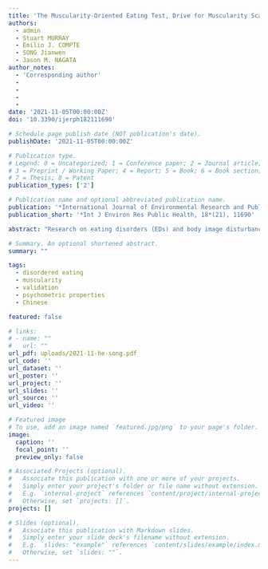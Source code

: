 ```yaml
---
title: 'The Muscularity-Oriented Eating Test, Drive for Muscularity Scale, and Muscle Dysmorphic Disorder Inventory among Chinese Men: Confirmatory Factor Analyses'
authors:
  - admin
  - Stuart MURRAY
  - Emilio J. COMPTE
  - SONG Jianwen
  - Jason M. NAGATA
author_notes:
  - 'Corresponding author'
  - 
  - 
  - 
  - 
date: '2021-11-05T00:00:00Z'
doi: '10.3390/ijerph182111690'

# Schedule page publish date (NOT publication's date).
publishDate: '2021-11-05T00:00:00Z'

# Publication type.
# Legend: 0 = Uncategorized; 1 = Conference paper; 2 = Journal article;
# 3 = Preprint / Working Paper; 4 = Report; 5 = Book; 6 = Book section;
# 7 = Thesis; 8 = Patent
publication_types: ['2']

# Publication name and optional abbreviated publication name.
publication: '*International Journal of Environmental Research and Public Health, 18*(21), 11690'
publication_short: '*Int J Environ Res Public Health, 18*(21), 11690'

abstract: "Research on eating disorders (EDs) and body image disturbances has focused mostly on females from Western countries, and little is known about EDs in male populations in China, which is partially due to the lack of validated assessment measures. The current work aims to translate the Muscularity-Oriented Eating Test (MOET), Drive for Muscularity Scale (DMS) and Muscle Dysmorphic Disorder Inventory (MDDI) into Chinese and examine their psychometric properties. The factor structures, reliability and validity of the translated scales were examined with two samples: male university students (*n* = 295, M<SUB>age</SUB> = 18.92 years) and general adult men (*n* = 406, M<SUB>age</SUB> = 28.53 years). With confirmatory factor analyses, the original factor structures are replicated for the MOET, DMS and MDDI. The results also support the adequate internal consistency for both samples. Strong evidence of convergent and incremental validity for the three measures is also found in both samples. Overall, the three measures prove to be good instruments for use among Chinese male university students and general adult men."

# Summary. An optional shortened abstract.
summary: ""

tags:
  - disordered eating
  - muscularity
  - validation
  - psychometric properties
  - Chinese

featured: false

# links:
# - name: ""
#   url: ""
url_pdf: uploads/2021-11-he-song.pdf
url_code: ''
url_dataset: ''
url_poster: ''
url_project: ''
url_slides: ''
url_source: ''
url_video: ''

# Featured image
# To use, add an image named `featured.jpg/png` to your page's folder.
image:
  caption: ''
  focal_point: ''
  preview_only: false

# Associated Projects (optional).
#   Associate this publication with one or more of your projects.
#   Simply enter your project's folder or file name without extension.
#   E.g. `internal-project` references `content/project/internal-project/index.md`.
#   Otherwise, set `projects: []`.
projects: []

# Slides (optional).
#   Associate this publication with Markdown slides.
#   Simply enter your slide deck's filename without extension.
#   E.g. `slides: "example"` references `content/slides/example/index.md`.
#   Otherwise, set `slides: ""`.
---
```

